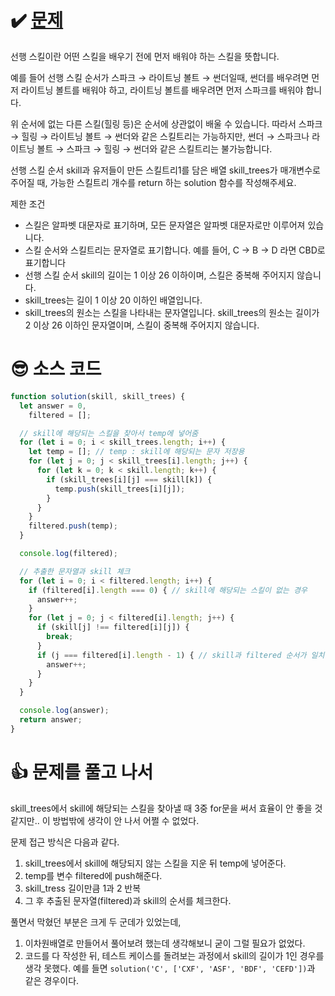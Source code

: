 # ✔️ [문제](https://programmers.co.kr/learn/courses/30/lessons/49993)
선행 스킬이란 어떤 스킬을 배우기 전에 먼저 배워야 하는 스킬을 뜻합니다.

예를 들어 선행 스킬 순서가 스파크 → 라이트닝 볼트 → 썬더일때, 썬더를 배우려면 먼저 라이트닝 볼트를 배워야 하고, 라이트닝 볼트를 배우려면 먼저 스파크를 배워야 합니다.

위 순서에 없는 다른 스킬(힐링 등)은 순서에 상관없이 배울 수 있습니다. 따라서 스파크 → 힐링 → 라이트닝 볼트 → 썬더와 같은 스킬트리는 가능하지만, 썬더 → 스파크나 라이트닝 볼트 → 스파크 → 힐링 → 썬더와 같은 스킬트리는 불가능합니다.

선행 스킬 순서 skill과 유저들이 만든 스킬트리1를 담은 배열 skill_trees가 매개변수로 주어질 때, 가능한 스킬트리 개수를 return 하는 solution 함수를 작성해주세요.

제한 조건
- 스킬은 알파벳 대문자로 표기하며, 모든 문자열은 알파벳 대문자로만 이루어져 있습니다.
- 스킬 순서와 스킬트리는 문자열로 표기합니다. 
예를 들어, C → B → D 라면 CBD로 표기합니다
- 선행 스킬 순서 skill의 길이는 1 이상 26 이하이며, 스킬은 중복해 주어지지 않습니다.
- skill_trees는 길이 1 이상 20 이하인 배열입니다.
- skill_trees의 원소는 스킬을 나타내는 문자열입니다.
skill_trees의 원소는 길이가 2 이상 26 이하인 문자열이며, 스킬이 중복해 주어지지 않습니다.

# 😎 소스 코드
```javascript
function solution(skill, skill_trees) {
  let answer = 0,
    filtered = [];

  // skill에 해당되는 스킬을 찾아서 temp에 넣어줌
  for (let i = 0; i < skill_trees.length; i++) {
    let temp = []; // temp : skill에 해당되는 문자 저장용
    for (let j = 0; j < skill_trees[i].length; j++) {
      for (let k = 0; k < skill.length; k++) {
        if (skill_trees[i][j] === skill[k]) {
          temp.push(skill_trees[i][j]);
        }
      }
    }
    filtered.push(temp);
  }

  console.log(filtered);

  // 추출한 문자열과 skill 체크
  for (let i = 0; i < filtered.length; i++) {
    if (filtered[i].length === 0) { // skill에 해당되는 스킬이 없는 경우
      answer++;
    }
    for (let j = 0; j < filtered[i].length; j++) {
      if (skill[j] !== filtered[i][j]) {
        break;
      }
      if (j === filtered[i].length - 1) { // skill과 filtered 순서가 일치
        answer++;
      }
    }
  }

  console.log(answer);
  return answer;
}
```


# 👍 문제를 풀고 나서
skill_trees에서 skill에 해당되는 스킬을 찾아낼 때 3중 for문을 써서 효율이 안 좋을 것 같지만.. 이 방법밖에 생각이 안 나서 어쩔 수 없었다. 

문제 접근 방식은 다음과 같다.

1. skill_trees에서 skill에 해당되지 않는 스킬을 지운 뒤 temp에 넣어준다.
2. temp를 변수 filtered에 push해준다. 
3. skill_tress 길이만큼 1과 2 반복
4. 그 후 추출된 문자열(filtered)과 skill의 순서를 체크한다.

풀면서 막혔던 부분은 크게 두 군데가 있었는데, 

1. 이차원배열로 만들어서 풀어보려 했는데 생각해보니 굳이 그럴 필요가 없었다.
2. 코드를 다 작성한 뒤, 테스트 케이스를 돌려보는 과정에서 skill의 길이가 1인 경우를 생각 못했다. 예를 들면 ``solution('C', ['CXF', 'ASF', 'BDF', 'CEFD'])``과 같은 경우이다.
